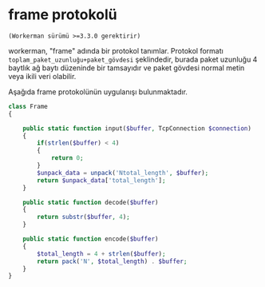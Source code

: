 # frame protokolü
``` (Workerman sürümü >=3.3.0 gerektirir) ```

workerman, "frame" adında bir protokol tanımlar. Protokol formatı ```toplam_paket_uzunluğu+paket_gövdesi``` şeklindedir, burada paket uzunluğu 4 baytlık ağ baytı düzeninde bir tamsayıdır ve paket gövdesi normal metin veya ikili veri olabilir.

Aşağıda frame protokolünün uygulanışı bulunmaktadır.

```php
class Frame
{

    public static function input($buffer, TcpConnection $connection)
    {
        if(strlen($buffer) < 4)
        {
            return 0;
        }
        $unpack_data = unpack('Ntotal_length', $buffer);
        return $unpack_data['total_length'];
    }

    public static function decode($buffer)
    {
        return substr($buffer, 4);
    }

    public static function encode($buffer)
    {
        $total_length = 4 + strlen($buffer);
        return pack('N', $total_length) . $buffer;
    }
}
```
